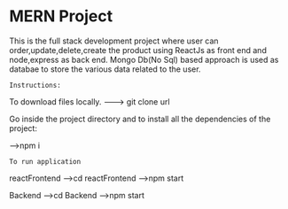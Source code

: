
# MERN Project

This is the full stack development project where user can order,update,delete,create the product using ReactJs as front end and node,express as back end.
Mongo Db(No Sql) based approach is used as databae to store the various data related to the user.

`Instructions:`

To download files locally. ---> git clone url

Go inside the project directory and to install all the dependencies of the project:

-->npm i

`To run application`

reactFrontend -->cd reactFrontend -->npm start

Backend -->cd Backend -->npm start


